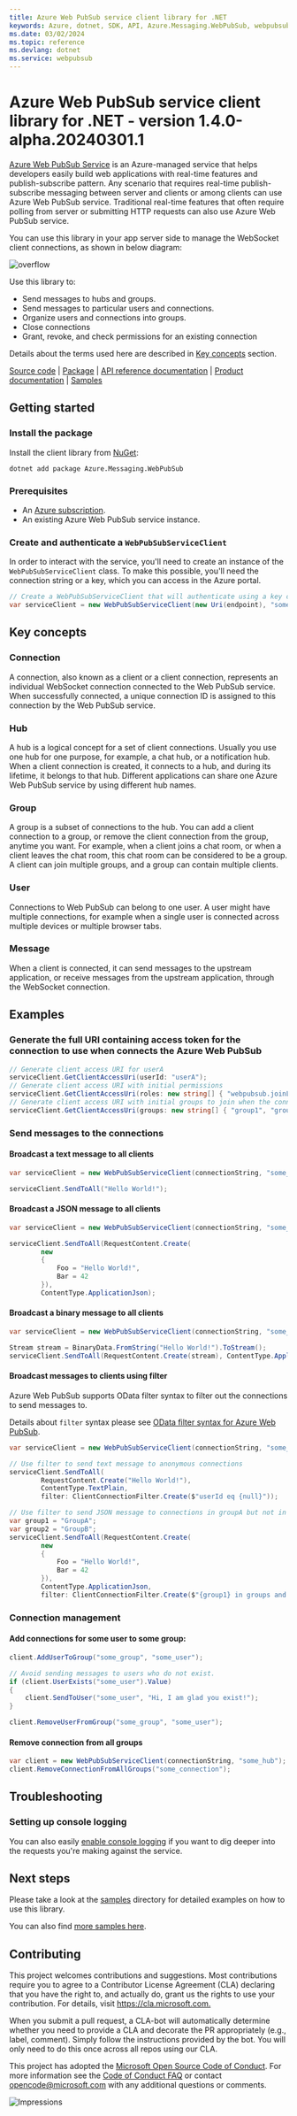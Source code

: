 ```yaml
---
title: Azure Web PubSub service client library for .NET
keywords: Azure, dotnet, SDK, API, Azure.Messaging.WebPubSub, webpubsub
ms.date: 03/02/2024
ms.topic: reference
ms.devlang: dotnet
ms.service: webpubsub
---
```

# Azure Web PubSub service client library for .NET - version 1.4.0-alpha.20240301.1 


[Azure Web PubSub Service](https://aka.ms/awps/doc) is an Azure-managed service that helps developers easily build web applications with real-time features and publish-subscribe pattern. Any scenario that requires real-time publish-subscribe messaging between server and clients or among clients can use Azure Web PubSub service. Traditional real-time features that often require polling from server or submitting HTTP requests can also use Azure Web PubSub service.

You can use this library in your app server side to manage the WebSocket client connections, as shown in below diagram:

![overflow](https://user-images.githubusercontent.com/668244/140014067-25a00959-04dc-47e8-ac25-6957bd0a71ce.png)

Use this library to:

- Send messages to hubs and groups.
- Send messages to particular users and connections.
- Organize users and connections into groups.
- Close connections
- Grant, revoke, and check permissions for an existing connection

Details about the terms used here are described in [Key concepts](#key-concepts) section.

[Source code](https://github.com/Azure/azure-sdk-for-net/blob/main/sdk/webpubsub/Azure.Messaging.WebPubSub/src) |
[Package](https://www.nuget.org/packages/Azure.Messaging.WebPubSub) |
[API reference documentation](https://aka.ms/awps/sdk/csharp) |
[Product documentation](https://aka.ms/awps/doc) |
[Samples][samples_ref]

## Getting started

### Install the package

Install the client library from [NuGet](https://www.nuget.org/):

```dotnetcli
dotnet add package Azure.Messaging.WebPubSub
```

### Prerequisites

- An [Azure subscription][azure_sub].
- An existing Azure Web PubSub service instance.

### Create and authenticate a `WebPubSubServiceClient`

In order to interact with the service, you'll need to create an instance of the `WebPubSubServiceClient` class. To make this possible, you'll need the connection string or a key, which you can access in the Azure portal.

```C# Snippet:WebPubSubAuthenticate
// Create a WebPubSubServiceClient that will authenticate using a key credential.
var serviceClient = new WebPubSubServiceClient(new Uri(endpoint), "some_hub", new AzureKeyCredential(key));
```

## Key concepts

### Connection

A connection, also known as a client or a client connection, represents an individual WebSocket connection connected to the Web PubSub service. When successfully connected, a unique connection ID is assigned to this connection by the Web PubSub service.

### Hub

A hub is a logical concept for a set of client connections. Usually you use one hub for one purpose, for example, a chat hub, or a notification hub. When a client connection is created, it connects to a hub, and during its lifetime, it belongs to that hub. Different applications can share one Azure Web PubSub service by using different hub names.

### Group

A group is a subset of connections to the hub. You can add a client connection to a group, or remove the client connection from the group, anytime you want. For example, when a client joins a chat room, or when a client leaves the chat room, this chat room can be considered to be a group. A client can join multiple groups, and a group can contain multiple clients.

### User

Connections to Web PubSub can belong to one user. A user might have multiple connections, for example when a single user is connected across multiple devices or multiple browser tabs.

### Message

When a client is connected, it can send messages to the upstream application, or receive messages from the upstream application, through the WebSocket connection.

## Examples

### Generate the full URI containing access token for the connection to use when connects the Azure Web PubSub

```C# Snippet:GetClientAccessUri
// Generate client access URI for userA
serviceClient.GetClientAccessUri(userId: "userA");
// Generate client access URI with initial permissions
serviceClient.GetClientAccessUri(roles: new string[] { "webpubsub.joinLeaveGroup.group1", "webpubsub.sendToGroup.group1" });
// Generate client access URI with initial groups to join when the connection connects
serviceClient.GetClientAccessUri(groups: new string[] { "group1", "group2" });
```

### Send messages to the connections
#### Broadcast a text message to all clients

```C# Snippet:WebPubSubHelloWorld
var serviceClient = new WebPubSubServiceClient(connectionString, "some_hub");

serviceClient.SendToAll("Hello World!");
```

#### Broadcast a JSON message to all clients

```C# Snippet:WebPubSubSendJson
var serviceClient = new WebPubSubServiceClient(connectionString, "some_hub");

serviceClient.SendToAll(RequestContent.Create(
        new
        {
            Foo = "Hello World!",
            Bar = 42
        }),
        ContentType.ApplicationJson);
```

#### Broadcast a binary message to all clients

```C# Snippet:WebPubSubSendBinary
var serviceClient = new WebPubSubServiceClient(connectionString, "some_hub");

Stream stream = BinaryData.FromString("Hello World!").ToStream();
serviceClient.SendToAll(RequestContent.Create(stream), ContentType.ApplicationOctetStream);
```

#### Broadcast messages to clients using filter
Azure Web PubSub supports OData filter syntax to filter out the connections to send messages to.

Details about `filter` syntax please see [OData filter syntax for Azure Web PubSub](https://aka.ms/awps/filter-syntax).

```C# Snippet:WebPubSubSendWithFilter
var serviceClient = new WebPubSubServiceClient(connectionString, "some_hub");

// Use filter to send text message to anonymous connections
serviceClient.SendToAll(
        RequestContent.Create("Hello World!"),
        ContentType.TextPlain,
        filter: ClientConnectionFilter.Create($"userId eq {null}"));

// Use filter to send JSON message to connections in groupA but not in groupB
var group1 = "GroupA";
var group2 = "GroupB";
serviceClient.SendToAll(RequestContent.Create(
        new
        {
            Foo = "Hello World!",
            Bar = 42
        }),
        ContentType.ApplicationJson,
        filter: ClientConnectionFilter.Create($"{group1} in groups and not({group2} in groups)"));
```

### Connection management

#### Add connections for some user to some group:
```C# Snippet:WebPubSubAddUserToGroup
client.AddUserToGroup("some_group", "some_user");

// Avoid sending messages to users who do not exist.
if (client.UserExists("some_user").Value)
{
    client.SendToUser("some_user", "Hi, I am glad you exist!");
}

client.RemoveUserFromGroup("some_group", "some_user");
```

#### Remove connection from all groups
```C# Snippet:WebPubSubRemoveConnectionFromAllGroups
var client = new WebPubSubServiceClient(connectionString, "some_hub");
client.RemoveConnectionFromAllGroups("some_connection");
```

## Troubleshooting

### Setting up console logging

You can also easily [enable console logging](https://github.com/Azure/azure-sdk-for-net/blob/main/sdk/core/Azure.Core/samples/Diagnostics.md#logging) if you want to dig deeper into the requests you're making against the service.

## Next steps

Please take a look at the
[samples][samples_ref]
directory for detailed examples on how to use this library.

You can also find [more samples here][awps_sample].

## Contributing

This project welcomes contributions and suggestions.
Most contributions require you to agree to a Contributor License Agreement (CLA) declaring that you have the right to, and actually do, grant us the rights to use your contribution.
For details, visit <https://cla.microsoft.com.>

When you submit a pull request, a CLA-bot will automatically determine whether you need to provide a CLA and decorate the PR appropriately (e.g., label, comment).
Simply follow the instructions provided by the bot.
You will only need to do this once across all repos using our CLA.

This project has adopted the [Microsoft Open Source Code of Conduct](https://opensource.microsoft.com/codeofconduct/).
For more information see the [Code of Conduct FAQ](https://opensource.microsoft.com/codeofconduct/faq/) or contact [opencode@microsoft.com](mailto:opencode@microsoft.com) with any additional questions or comments.

![Impressions](https://azure-sdk-impressions.azurewebsites.net/api/impressions/azure-sdk-for-net%2Fsdk%2Ftemplate%2FAzure.Template%2FREADME.png)

[azure_sub]: https://azure.microsoft.com/free/dotnet/
[samples_ref]: https://github.com/Azure/azure-sdk-for-net/blob/main/sdk/webpubsub/Azure.Messaging.WebPubSub/tests/Samples/
[awps_sample]: https://github.com/Azure/azure-webpubsub/tree/main/samples/csharp

